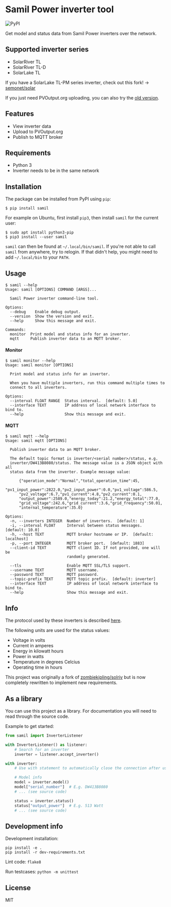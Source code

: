 # Samil Power inverter tool

![PyPI](https://img.shields.io/pypi/v/samil)

Get model and status data from Samil Power inverters over the network.

## Supported inverter series

* SolarRiver TL
* SolarRiver TL-D
* SolarLake TL

If you have a SolarLake TL-PM series inverter, check out this fork!
->
[semonet/solar](https://github.com/semonet/solar)

If you just need PVOutput.org uploading, you can also try the
[old version](https://github.com/mhvis/solar).


## Features

* View inverter data
* Upload to PVOutput.org
* Publish to MQTT broker



## Requirements

* Python 3
* Inverter needs to be in the same network

## Installation

The package can be installed from PyPI using `pip`:

```commandline
$ pip install samil
```

For example on Ubuntu, first install `pip3`, then install `samil` for the current user:

```commandline
$ sudo apt install python3-pip
$ pip3 install --user samil
```

`samil` can then be found at `~/.local/bin/samil`.
If you're not able to call `samil` from anywhere, try to relogin.
If that didn't help, you might need to add `~/.local/bin` to your `PATH`.

## Usage

```
$ samil --help
Usage: samil [OPTIONS] COMMAND [ARGS]...

  Samil Power inverter command-line tool.

Options:
  --debug    Enable debug output.
  --version  Show the version and exit.
  --help     Show this message and exit.

Commands:
  monitor  Print model and status info for an inverter.
  mqtt     Publish inverter data to an MQTT broker.
```

#### Monitor
```
$ samil monitor --help
Usage: samil monitor [OPTIONS]

  Print model and status info for an inverter.

  When you have multiple inverters, run this command multiple times to
  connect to all inverters.

Options:
  --interval FLOAT RANGE  Status interval.  [default: 5.0]
  --interface TEXT        IP address of local network interface to bind to.
  --help                  Show this message and exit.
```

#### MQTT
```
$ samil mqtt --help
Usage: samil mqtt [OPTIONS]

  Publish inverter data to an MQTT broker.

  The default topic format is inverter/<serial number>/status, e.g.
  inverter/DW413B8080/status. The message value is a JSON object with all
  status data from the inverter. Example message value:

      {"operation_mode":"Normal","total_operation_time":45,
      "pv1_input_power":2822.0,"pv2_input_power":0.0,"pv1_voltage":586.5,
      "pv2_voltage":6.7,"pv1_current":4.8,"pv2_current":0.1,
      "output_power":2589.0,"energy_today":21.2,"energy_total":77.0,
      "grid_voltage":242.6,"grid_current":3.6,"grid_frequency":50.01,
      "internal_temperature":35.0}

Options:
  -n, --inverters INTEGER  Number of inverters.  [default: 1]
  -i, --interval FLOAT     Interval between status messages.  [default: 10.0]
  -h, --host TEXT          MQTT broker hostname or IP.  [default: localhost]
  -p, --port INTEGER       MQTT broker port.  [default: 1883]
  --client-id TEXT         MQTT client ID. If not provided, one will be
                           randomly generated.

  --tls                    Enable MQTT SSL/TLS support.
  --username TEXT          MQTT username.
  --password TEXT          MQTT password.
  --topic-prefix TEXT      MQTT topic prefix.  [default: inverter]
  --interface TEXT         IP address of local network interface to bind to.
  --help                   Show this message and exit.
```

## Info

The protocol used by these inverters is described
[here](https://github.com/mhvis/solar/wiki/Communication-protocol).

The following units are used for the status values:

* Voltage in volts
* Current in amperes
* Energy in kilowatt hours
* Power in watts
* Temperature in degrees Celcius
* Operating time in hours

This project was originally a fork of [zombiekipling/solriv](https://github.com/zombiekipling/solriv)
but is now completely rewritten to implement new requirements.


## As a library

You can use this project as a library.
For documentation you will need to read through the source code.

Example to get started:

```python
from samil import InverterListener

with InverterListener() as listener:
    # Search for an inverter
    inverter = listener.accept_inverter()

with inverter: 
    # Use with statement to automatically close the connection after use

    # Model info
    model = inverter.model()
    model["serial_number"]  # E.g. DW413B8080
    # ... (see source code)

    status = inverter.status()
    status["output_power"]  # E.g. 513 Watt
    # ... (see source code)
```

## Development info

Development installation:
```commandline
pip install -e .
pip install -r dev-requirements.txt
```
Lint code: `flake8`

Run testcases: `python -m unittest`


## License

MIT
